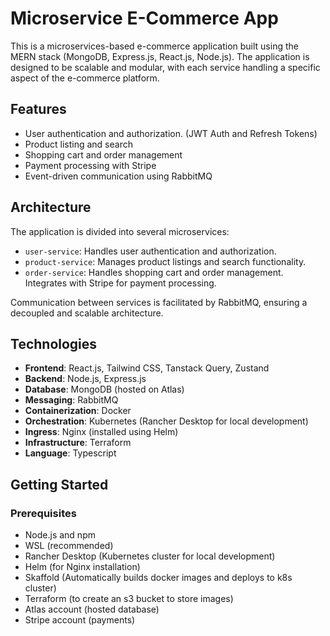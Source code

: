# Microservice E-Commerce App

This is a microservices-based e-commerce application built using the MERN stack (MongoDB, Express.js, React.js, Node.js). The application is designed to be scalable and modular, with each service handling a specific aspect of the e-commerce platform.

## Features

- User authentication and authorization. (JWT Auth and Refresh Tokens)
- Product listing and search
- Shopping cart and order management
- Payment processing with Stripe
- Event-driven communication using RabbitMQ

## Architecture

The application is divided into several microservices:

- `user-service`: Handles user authentication and authorization.
- `product-service`: Manages product listings and search functionality.
- `order-service`: Handles shopping cart and order management. Integrates with Stripe for payment processing.

Communication between services is facilitated by RabbitMQ, ensuring a decoupled and scalable architecture.

## Technologies

- **Frontend**: React.js, Tailwind CSS, Tanstack Query, Zustand
- **Backend**: Node.js, Express.js
- **Database**: MongoDB (hosted on Atlas)
- **Messaging**: RabbitMQ
- **Containerization**: Docker
- **Orchestration**: Kubernetes (Rancher Desktop for local development)
- **Ingress**: Nginx (installed using Helm)
- **Infrastructure**: Terraform
- **Language**: Typescript

## Getting Started

### Prerequisites

- Node.js and npm
- WSL (recommended)
- Rancher Desktop (Kubernetes cluster for local development)
- Helm (for Nginx installation)
- Skaffold (Automatically builds docker images and deploys to k8s cluster)
- Terraform (to create an s3 bucket to store images)
- Atlas account (hosted database)
- Stripe account (payments)
